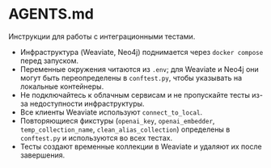 # AGENTS.md

Инструкции для работы с интеграционными тестами.

- Инфраструктура (Weaviate, Neo4j) поднимается через `docker compose` перед запуском.
- Переменные окружения читаются из `.env`; для Weaviate и Neo4j они могут быть
  переопределены в `conftest.py`, чтобы указывать на локальные контейнеры.
- Не подключайтесь к облачным сервисам и не пропускайте тесты из-за
  недоступности инфраструктуры.
- Все клиенты Weaviate используют `connect_to_local`.
- Повторяющиеся фикстуры (`openai_key`, `openai_embedder`, `temp_collection_name`, `clean_alias_collection`) определены в `conftest.py` и используются во всех тестах.
- Тесты создают временные коллекции в Weaviate и удаляют их после завершения.
